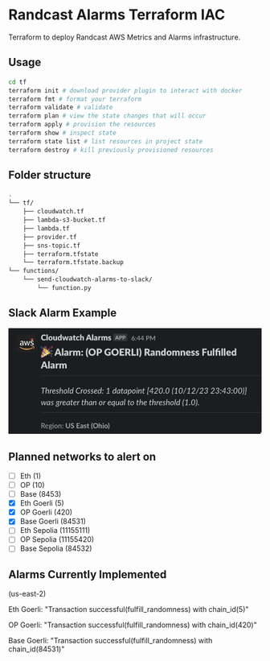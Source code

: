 # Randcast Alarms Terraform IAC

Terraform to deploy Randcast AWS Metrics and Alarms infrastructure. 


## Usage
```bash
cd tf
terraform init # download provider plugin to interact with docker
terraform fmt # format your terraform
terraform validate # validate
terraform plan # view the state changes that will occur
terraform apply # provision the resources
terraform show # inspect state
terraform state list # list resources in project state
terraform destroy # kill previously provisioned resources 
```

## Folder structure
```bash
.
└── tf/
    ├── cloudwatch.tf
    ├── lambda-s3-bucket.tf
    ├── lambda.tf
    ├── provider.tf
    ├── sns-topic.tf
    ├── terraform.tfstate
    └── terraform.tfstate.backup
└── functions/
    └── send-cloudwatch-alarms-to-slack/
        └── function.py
```

## Slack Alarm Example
![](.images/alarm_example.png)

## Planned networks to alert on
- [ ] Eth (1)
- [ ] OP (10)
- [ ] Base (8453)
- [x] Eth Goerli (5)  
- [x] OP Goerli (420)
- [x] Base Goerli (84531)
- [ ] Eth Sepolia (11155111)
- [ ] OP Sepolia (11155420)
- [ ] Base Sepolia (84532)

## Alarms Currently Implemented
(us-east-2)

Eth Goerli: "Transaction successful(fulfill_randomness) with chain_id(5)"

OP Goerli: "Transaction successful(fulfill_randomness) with chain_id(420)"

Base Goerli: "Transaction successful(fulfill_randomness) with chain_id(84531)"



